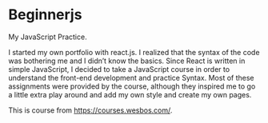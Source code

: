 # Beginnerjs
My JavaScript Practice.


I started my own portfolio with react.js. I realized that the syntax of the code was bothering me and I didn’t know the basics. Since React is written in simple JavaScript, I decided to take a JavaScript course in order to understand the front-end development and practice Syntax. Most of these assignments were provided by the course, although they inspired me to go a little extra play around and add my own style and create my own pages. 

This is course from https://courses.wesbos.com/. 
